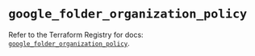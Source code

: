 # `google_folder_organization_policy`

Refer to the Terraform Registry for docs: [`google_folder_organization_policy`](https://registry.terraform.io/providers/hashicorp/google/6.23.0/docs/resources/folder_organization_policy).
